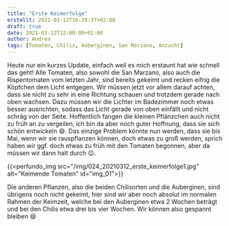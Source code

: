 ```yaml
---
title: "Erste Keimerfolge"
erstellt: 2021-03-12T16:28:37+02:00
draft: true
date: 2021-03-12T12:00:00+02:00
author: Andrea
tags: [Tomaten, Chilis, Auberginen, San Marzano, Anzucht]
---
```


Heute nur ein kurzes Update, einfach weil es mich erstaunt hat wie schnell das geht!
Alle Tomaten, also sowohl die San Marzano, also auch die Rispentomaten vom letzten Jahr, sind bereits gekeimt und recken eifrig die Köpfchen dem Licht entgegen. Wir müssen jetzt vor allem darauf achten, dass sie nicht zu sehr in eine Richtung schauen und trotzdem gerade nach oben wachsen. Dazu müssen wir die Lichter im Badezimmer noch etwas besser ausrichten, sodass das Licht gerade von oben einfällt und nicht schräg von der Seite. Hoffentlich fangen die kleinen Pflänzchen auch nicht zu früh an zu vergeilen, ich bin da aber noch guter Hoffnung, dass sie sich schön entwickeln :smile:. Das einzige Problem könnte nun werden, dass sie bis Mai, wenn wir sie rauspflanzen können, doch etwas zu groß werden, sprich haben wir ggf. doch etwas zu früh mit den Tomaten begonnen, aber da müssen wir dann halt durch :wink:.

{{<perfundo_img src="/img/024_20210312_erste_keimerfolge1.jpg" alt="Keimende Tomaten" id="img_01">}}

Die anderen Pflanzen, also die beiden Chilisorten und die Auberginen, sind übrigens noch nicht gekeimt, hier sind wir aber noch absolut im normalen Rahmen der Keimzeit, welche bei den Auberginen etwa 2 Wochen beträgt und bei den Chilis etwa drei bis vier Wochen. Wir können also gespannt bleiben :smile: